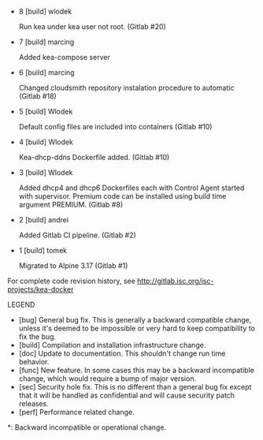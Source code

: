 * 8 [build] wlodek

    Run kea under kea user not root.
    (Gitlab #20)

* 7 [build] marcing

    Added kea-compose server

* 6 [build] marcing

    Changed cloudsmith repository instalation procedure to automatic
    (Gitlab #18)

* 5 [build] Wlodek

    Default config files are included into containers
    (Gitlab #10)

* 4 [build] Wlodek

    Kea-dhcp-ddns Dockerfile added.
    (Gitlab #10)

* 3 [build] Wlodek

    Added dhcp4 and dhcp6 Dockerfiles each with Control
    Agent started with supervisor. Premium code can be installed
    using build time argument PREMIUM.
    (Gitlab #8)

* 2 [build] andrei

    Added Gitlab CI pipeline.
    (Gitlab #2)

* 1 [build] tomek

    Migrated to Alpine 3.17
    (Gitlab #1)

For complete code revision history, see
    http://gitlab.isc.org/isc-projects/kea-docker

LEGEND
* [bug]   General bug fix.  This is generally a backward compatible change,
          unless it's deemed to be impossible or very hard to keep
          compatibility to fix the bug.
* [build] Compilation and installation infrastructure change.
* [doc]   Update to documentation. This shouldn't change run time behavior.
* [func]  New feature.  In some cases this may be a backward incompatible
          change, which would require a bump of major version.
* [sec]   Security hole fix. This is no different than a general bug
          fix except that it will be handled as confidential and will cause
          security patch releases.
* [perf]  Performance related change.

*: Backward incompatible or operational change.
